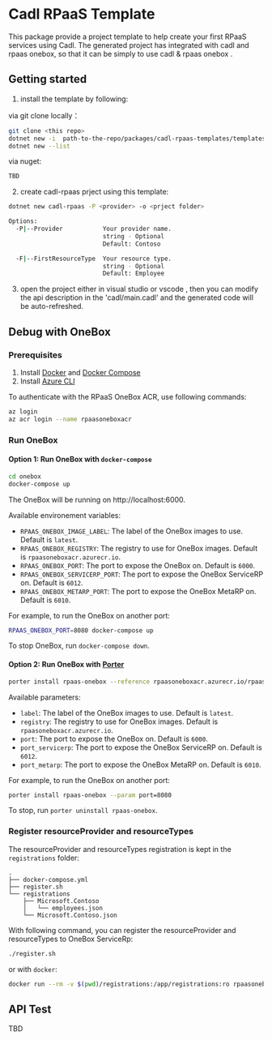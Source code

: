 # Cadl RPaaS Template

This package provide a project template to help create your first RPaaS services using Cadl. The generated project has integrated with cadl and rpaas onebox, so that it can be simply to use cadl & rpaas onebox .

## Getting started

1. install the template by following:

via git clone locally：
```bash
git clone <this repo>
dotnet new -i  path-to-the-repo/packages/cadl-rpaas-templates/templates/cadl-rpaas
dotnet new --list
```

via nuget:

```bash
TBD
```

2. create cadl-rpaas prject using this template:
```bash
dotnet new cadl-rpaas -P <provider> -o <prject folder>

Options:
  -P|--Provider           Your provider name.
                          string - Optional
                          Default: Contoso

  -F|--FirstResourceType  Your resource type.
                          string - Optional
                          Default: Employee

```

3. open the project either in visual studio or vscode , then you can modify the api description in the 'cadl/main.cadl' and the generated code will be auto-refreshed.


## Debug with OneBox

### Prerequisites
1. Install [Docker](https://docs.docker.com/get-docker/) and [Docker Compose](https://docs.docker.com/compose/install/)
1. Install [Azure CLI](https://docs.microsoft.com/en-us/cli/azure/install-azure-cli?view=azure-cli-latest)

To authenticate with the RPaaS OneBox ACR, use following commands:
```bash
az login
az acr login --name rpaasoneboxacr
```
### Run OneBox

#### Option 1: Run OneBox with `docker-compose`
```bash
cd onebox
docker-compose up
```
The OneBox will be running on http://localhost:6000.

Available environement variables:
* `RPAAS_ONEBOX_IMAGE_LABEL`: The label of the OneBox images to use. Default is `latest`.
* `RPAAS_ONEBOX_REGISTRY`: The registry to use for OneBox images. Default is `rpaasoneboxacr.azurecr.io`.
* `RPAAS_ONEBOX_PORT`: The port to expose the OneBox on. Default is `6000`.
* `RPAAS_ONEBOX_SERVICERP_PORT`: The port to expose the OneBox ServiceRP on. Default is `6012`.
* `RPAAS_ONEBOX_METARP_PORT`: The port to expose the OneBox MetaRP on. Default is `6010`.

For example, to run the OneBox on another port:
```bash
RPAAS_ONEBOX_PORT=8080 docker-compose up
```
To stop OneBox, run `docker-compose down`.

#### Option 2: Run OneBox with [Porter](https://porter.sh/install/)
```bash
porter install rpaas-onebox --reference rpaasoneboxacr.azurecr.io/rpaas-onebox-installer:v0.1.0 --allow-docker-host-access
```

Available parameters:
* `label`: The label of the OneBox images to use. Default is `latest`.
* `registry`: The registry to use for OneBox images. Default is `rpaasoneboxacr.azurecr.io`.
* `port`: The port to expose the OneBox on. Default is `6000`.
* `port_servicerp`: The port to expose the OneBox ServiceRP on. Default is `6012`.
* `port_metarp`: The port to expose the OneBox MetaRP on. Default is `6010`.

For example, to run the OneBox on another port:
```bash
porter install rpaas-onebox --param port=8080
```

To stop, run `porter uninstall rpaas-onebox`.

### Register resourceProvider and resourceTypes
The resourceProvider and resourceTypes registration is kept in the `registrations` folder:
```
.
├── docker-compose.yml
├── register.sh
└── registrations
    ├── Microsoft.Contoso
    │   └── employees.json
    └── Microsoft.Contoso.json
```
With following command, you can register the resourceProvider and resourceTypes to OneBox ServiceRp:
```bash
./register.sh
```
or with `docker`:
```bash
docker run --rm -v $(pwd)/registrations:/app/registrations:ro rpaasoneboxacr.azurecr.io/rpaas-onebox/register
```

## API Test

TBD
